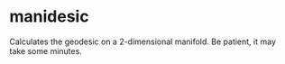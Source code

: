 # manidesic
Calculates the geodesic on a 2-dimensional manifold. Be patient, it may take some minutes.
